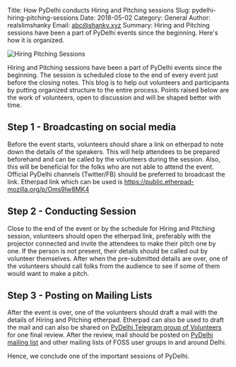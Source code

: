 Title: How PyDelhi conducts Hiring and Pitching sessions
Slug: pydelhi-hiring-pitching-sessions
Date: 2018-05-02
Category: General
Author: realslimshanky
Email: abc@shanky.xyz
Summary: Hiring and Pitching sessions have been a part of PyDelhi events since the beginning. Here's how it is organized.

![Hiring Pitching Sessions]({filename}/images/hiringpitching.jpg)

Hiring and Pitching sessions have been a part of PyDelhi events since the beginning. The session is scheduled close to the end of every event just before the closing notes. This blog is to help out volunteers and participants by putting organized structure to the entire process. Points raised below are the work of volunteers, open to discussion and will be shaped better with time.

## Step 1 - Broadcasting on social media

Before the event starts, volunteers should share a link on etherpad to note down the details of the speakers. This will help attendees to be prepared beforehand and can be called by the volunteers during the session. Also, this will be beneficial for the folks who are not able to attend the event. Official PyDelhi channels (Twitter/FB) should be preferred to broadcast the link. Etherpad link which can be used is https://public.etherpad-mozilla.org/p/Oms9Iw8MK4

## Step 2 - Conducting Session

Close to the end of the event or by the schedule for Hiring and Pitching session, volunteers should open the etherpad link, preferably with the projector connected and invite the attendees to make their pitch one by one. If the person is not present, their details should be called out by volunteer themselves. After when the pre-submitted details are over, one of the volunteers should call folks from the audience to see if some of them would want to make a pitch.

## Step 3 - Posting on Mailing Lists

After the event is over, one of the volunteers should draft a mail with the details of Hiring and Pitching etherpad. Etherpad can also be used to draft the mail and can also be shared on [PyDelhi Telegram group of Volunteers](https://t.me/PyDelhigroup) for one final review. After the review, mail should be posted on [PyDelhi mailing list](https://mail.python.org/mailman/listinfo/ncr-python.in) and other mailing lists of FOSS user groups in and around Delhi.

Hence, we conclude one of the important sessions of PyDelhi.
